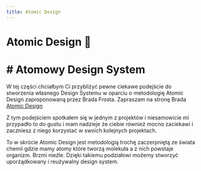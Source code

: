 ```yaml
---
title: Atomic Design
---
```


<h1 class='text-white mb-10 text-2xl uppercase text-center'>
  Atomic Design 🚀
</h1>

<TextBoxMD>
  <h1 class="text-2xl font-semibold mb-4">
    <span class='text-green-500 font-bold'>#</span> Atomowy Design System
  </h1>
  <p class='my-2'>
    W tej części chciałbym Ci przybliżyć pewne ciekawe podejście do stworzenia własnego Design Systemu w oparciu o metodologię Atomic Design zaproponowaną przez Brada Frosta. Zapraszam na stronę Brada <a class='font-semibold text-green-500' href='https://atomicdesign.bradfrost.com/table-of-contents/'>Atomic Design</a>
  </p>
  <p class='my-2'>
    Z tym podejściem spotkałem się w jednym z projektów i niesamowicie mi przypadło to do gustu i mam nadzieje że ciebie również mocno zaciekawi i zaczniesz z niego korzystać w swoich kolejnych projektach.
  </p>
  <p class='my-2'>
    To w skrócie Atomic Design jest metodologią trochę zaczerpniętą ze świata chemii gdzie mamy atomy które tworzą molekuła a z nich powstaje organizm. Brzmi nieźle. Dzięki takiemu podziałowi możemy stworzyć uporządkowany i reużywalny design system.
  </p>
</TextBoxMD>